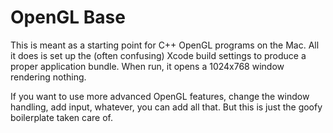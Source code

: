 # OpenGL Base

This is meant as a starting point for C++ OpenGL programs on the Mac. All it does is set up the (often confusing) Xcode build settings to produce a proper application bundle. When run, it opens a 1024x768 window rendering nothing. 

If you want to use more advanced OpenGL features, change the window handling, add input, whatever, you can add all that. But this is just the goofy boilerplate taken care of. 
